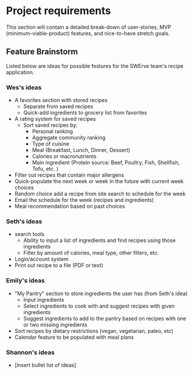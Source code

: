 # Project requirements
This section will contain a detailed break-down of user-stories, MVP (minimum-viable-product) features, and nice-to-have stretch goals.

## Feature Brainstorm
Listed below are ideas for possible festures for the SWErve team's recipe application.

### Wes's ideas
* A favorites section with stored recipes
  * Separate from saved recipes
  * Quick-add ingredients to grocery list from favorites
* A rating system for saved recipes
  * Sort saved recipes by:
    * Personal ranking
    * Aggregate community ranking
    * Type of cuisine
    * Meal (Breakfast, Lunch, Dinner, Dessert)
    * Calories or macronutrients
    * Main ingredient (Protein source: Beef, Poultry, Fish, Shellfish, Tofu, etc. )
* Filter out recipes that contain major allergens
* Quick-populate the next week or week in the future with current week choices
* Random choice add a recipe from site search to schedule for the week
* Email the schedule for the week (recipes and ingredients)
* Meal recommendation based on past choices

### Seth's ideas
* search tools
  * Ability to input a list of ingredients and find recipes using those ingredients
  * Filter by amount of calories, meal type, other filters, etc.
* Login/account system
* Print out recipe to a file (PDF or text) 

### Emily's ideas
* "My Pantry" section to store ingredients the user has (from Seth's idea)
   * Input ingredients
   * Select ingredients to cook with and suggest recipes with given ingredients
   * Suggest ingredients to add to the pantry based on recipes with one or two missing ingredients
* Sort recipes by dietary restrictions (vegan, vegetarian, paleo, etc)
* Calendar feature to be populated with meal plans

### Shannon's ideas
* [insert bullet list of ideas]
